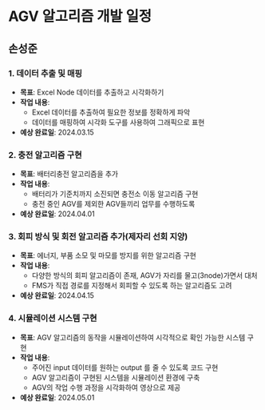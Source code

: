 # AGV 알고리즘 개발 일정

## 손성준

### 1. 데이터 추출 및 매핑

- **목표**: Excel Node 데이터를 추출하고 시각화하기
- **작업 내용**:
    - Excel 데이터를 추출하여 필요한 정보를 정확하게 파악
    - 데이터를 매핑하여 시각화 도구를 사용하여 그래픽으로 표현
- **예상 완료일**: 2024.03.15

### 2. 충전 알고리즘 구현

- **목표**: 배터리충전 알고리즘을 추가
- **작업 내용**:
    - 배터리가 기준치까지 소진되면 충전소 이동 알고리즘 구현
    - 충전 중인 AGV를 제외한 AGV들끼리 업무를 수행하도록 
- **예상 완료일**: 2024.04.01

### 3. 회피 방식 및 회전 알고리즘 추가(제자리 선회 지양)

- **목표**: 에너지, 부품 소모 및 마모를 방지를 위한 알고리즘 구현 
- **작업 내용**:
    - 다양한 방식의 회피 알고리즘이 존재, AGV가 자리를 물고(3node)가면서 대처 
    - FMS가 직접 경로를 지정해서 회피할 수 있도록 하는 알고리즘도 고려
- **예상 완료일**: 2024.04.15

### 4. 시뮬레이션 시스템 구현

- **목표**: AGV 알고리즘의 동작을 시뮬레이션하여 시각적으로 확인 가능한 시스템 구현
- **작업 내용**:
  - 주어진 input 데이터를 원하는 output 를 줄 수 있도록 코드 구현
  - AGV 알고리즘이 구현된 시스템을 시뮬레이션 환경에 구축
  - AGV의 작업 수행 과정을 시각화하여 영상으로 제공
- **예상 완료일**: 2024.05.01
